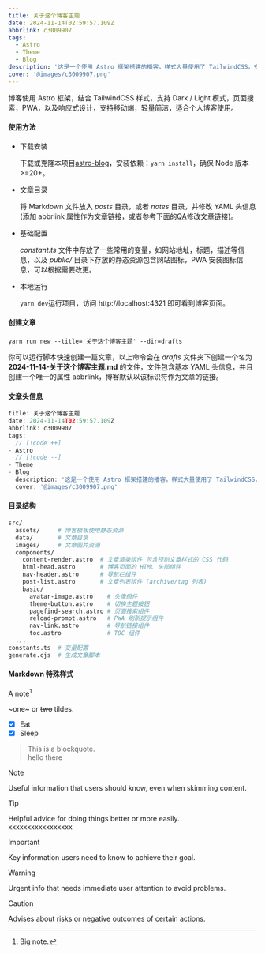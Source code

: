 ```yaml
---
title: 关于这个博客主题
date: 2024-11-14T02:59:57.109Z
abbrlink: c3009907
tags:
  - Astro
  - Theme
  - Blog
description: '这是一个使用 Astro 框架搭建的播客，样式大量使用了 TailwindCSS，支持标签，toc, dark/light，页面搜索，PWA 等功能，页面简单，响应式设计，适合个人博客使用。'
cover: '@images/c3009907.png'
---
```


博客使用 Astro 框架，结合 TailwindCSS 样式，支持 Dark / Light 模式，页面搜索，PWA，以及响应式设计，支持移动端，轻量简洁，适合个人博客使用。

#### 使用方法

- 下载安装

  下载或克隆本项目[astro-blog](https://github.com/babybluue/astro-blog)，安装依赖：`yarn install`，确保 Node 版本>=20+。

- 文章目录

  将 Markdown 文件放入 _posts_ 目录，或者 _notes_ 目录，并修改 YAML 头信息 (添加 abbrlink 属性作为文章链接，或者参考下面的[QA](#qa)修改文章链接)。

- 基础配置

  _constant.ts_ 文件中存放了一些常用的变量，如网站地址，标题，描述等信息，以及 _public/_ 目录下存放的静态资源包含网站图标，PWA 安装图标信息，可以根据需要改更。

- 本地运行

  `yarn dev`运行项目，访问 http://localhost:4321 即可看到博客页面。

#### 创建文章

`yarn run new --title='关于这个博客主题' --dir=drafts`

你可以运行脚本快速创建一篇文章，以上命令会在 _drafts_ 文件夹下创建一个名为 **2024-11-14-关于这个博客主题.md** 的文件，文件包含基本 YAML 头信息，并且创建一个唯一的属性 abbrlink，博客默认以该标识符作为文章的链接。

#### 文章头信息

```ts {1-3}
title: 关于这个博客主题
date: 2024-11-14T02:59:57.109Z
abbrlink: c3009907
tags:
  // [!code ++]
- Astro
  // [!code --]
- Theme
- Blog
  description: '这是一个使用 Astro 框架搭建的播客，样式大量使用了 TailwindCSS，支持标签，toc, dark/light 模式，页面搜索，PWA 等功能，页面简单，响应式设计，适合个人博客使用。'
  cover: '@images/c3009907.png'
```

#### 目录结构

```bash
src/
  assets/     # 博客模板使用静态资源
  data/       # 文章目录
  images/     # 文章图片资源
  components/
    content-render.astro  # 文章渲染组件 包含控制文章样式的 CSS 代码
    html-head.astro       # 博客页面的 HTML 头部组件
    nav-header.astro      # 导航栏组件
    post-list.astro       # 文章列表组件 (archive/tag 列表)
    basic/
      avatar-image.astro    # 头像组件
      theme-button.astro    # 切换主题按钮
      pagefind-search.astro # 页面搜索组件
      reload-prompt.astro   # PWA 刷新提示组件
      nav-link.astro        # 导航链接组件
      toc.astro             # TOC 组件
  ...
constants.ts  # 变量配置
generate.cjs  # 生成文章脚本
```

#### Markdown 特殊样式

A note[^1]

[^1]: Big note.

~one~ or ~~two~~ tildes.

- [x] Eat
- [x] Sleep

> This is a blockquote.  
> hello there

> [!NOTE]
> Useful information that users should know, even when skimming content.

> [!TIP]
> Helpful advice for doing things better or more easily.  
> xxxxxxxxxxxxxxxxx

> [!IMPORTANT]
> Key information users need to know to achieve their goal.

> [!WARNING]
> Urgent info that needs immediate user attention to avoid problems.

> [!CAUTION]
> Advises about risks or negative outcomes of certain actions.
